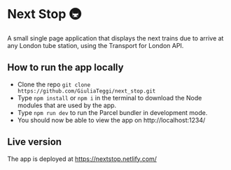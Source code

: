 # Next Stop :metro:

A small single page application that displays the next trains due to arrive at any London tube station, using the Transport for London API.

## How to run the app locally

* Clone the repo
`git clone https://github.com/GiuliaTeggi/next_stop.git`
* Type `npm install` or `npm i` in the terminal to download the Node modules that are used by the app.
* Type `npm run dev` to run the Parcel bundler in development mode.
* You should now be able to view the app on http://localhost:1234/

## Live version

The app is deployed at https://nextstop.netlify.com/
